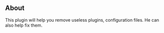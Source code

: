 ## About

This plugin will help you remove useless plugins, configuration files. He can also help fix them.
